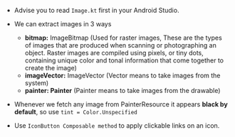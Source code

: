 - Advise you to read ```Image.kt``` first in your Android Studio.
- We can extract images in 3 ways
  -  **bitmap:** ImageBitmap (Used for raster images, These are the types of images that are produced when scanning or photographing an object. Raster images are compiled 
   using pixels, or tiny dots, containing unique color and tonal information that come together to create the image)
  -  **imageVector:** ImageVector (Vector means to take images from the system)
  -  **painter: Painter** (Painter means to take images from the drawable)

- Whenever we fetch any image from PainterResource it appears **black by default**, so use ```tint = Color.Unspecified```
- Use ```IconButton Composable method``` to apply clickable links on an icon.
